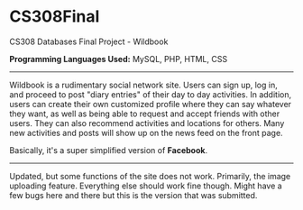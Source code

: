 CS308Final
==========

CS308 Databases Final Project - Wildbook

**Programming Languages Used:** MySQL, PHP, HTML, CSS

----------
Wildbook is a rudimentary social network site. Users can sign up, log in, and proceed to post "diary entries" of their
day to day activities. In addition, users can create their own customized profile where they can say whatever they want,
as well as being able to request and accept friends with other users. They can also recommend activities and locations 
for others. Many new activities and posts will show up on the news feed on the front page.

Basically, it's a super simplified version of **Facebook**.


----------
Updated, but some functions of the site does not work. Primarily, the image uploading feature. Everything else should work fine though.
Might have a few bugs here and there but this is the version that was submitted.
